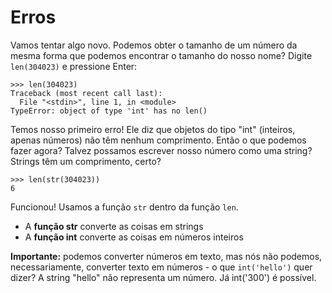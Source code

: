 # Erros

Vamos tentar algo novo. Podemos obter o tamanho de um número da mesma forma que podemos encontrar o tamanho do nosso nome? Digite `len(304023)` e pressione Enter:

```text
>>> len(304023)
Traceback (most recent call last):
  File "<stdin>", line 1, in <module>
TypeError: object of type 'int' has no len()
```

Temos nosso primeiro erro! Ele diz que objetos do tipo "int" \(inteiros, apenas números\) não têm nenhum comprimento. Então o que podemos fazer agora? Talvez possamos escrever nosso número como uma string? Strings têm um comprimento, certo?

```text
>>> len(str(304023))
6
```

Funcionou! Usamos a função `str` dentro da função `len`.

* A **função str** converte as coisas em strings
* A **função int** converte as coisas em números inteiros

**Importante:** podemos converter números em texto, mas nós não podemos, necessariamente, converter texto em números - o que `int('hello')` quer dizer? A string "hello" não representa um número. Já int\('300'\) é possível.

